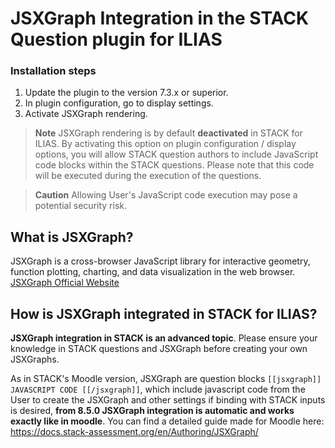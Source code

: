 # JSXGraph Integration in the STACK Question plugin for ILIAS

### Installation steps
1. Update the plugin to the version 7.3.x or superior.
2. In plugin configuration, go to display settings.
3. Activate JSXGraph rendering.

> **Note** JSXGraph rendering is by default **deactivated** in STACK for ILIAS. By activating this option on plugin configuration / display options, you will allow STACK question authors to include JavaScript code blocks within the STACK questions. Please note that this code will be executed during the execution of the questions.

> **Caution** Allowing User's JavaScript code execution may pose a potential security risk.

## What is JSXGraph?
JSXGraph is a cross-browser JavaScript library for interactive geometry, function plotting, charting, and data visualization in the web browser.
[JSXGraph Official Website](http://jsxgraph.uni-bayreuth.de/wp/index.html)

## How is JSXGraph integrated in STACK for ILIAS?
**JSXGraph integration in STACK is an advanced topic**. Please ensure your knowledge in STACK questions and JSXGraph before creating your own JSXGraphs.

As in STACK's Moodle version, JSXGraph are question blocks ``[[jsxgraph]] JAVASCRIPT CODE [[/jsxgraph]]``, which include javascript code from the User to create the JSXGraph and other settings if binding with STACK inputs is desired, **from 8.5.0 JSXGraph integration is automatic and works exactly like in moodle**.
You can find a detailed guide made for Moodle here: https://docs.stack-assessment.org/en/Authoring/JSXGraph/

